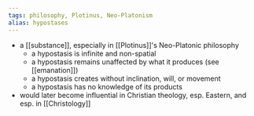 ```yaml
---
tags: philosophy, Plotinus, Neo-Platonism
alias: hypostases
---
```


- a [[substance]], especially in [[Plotinus]]'s Neo-Platonic philosophy
	- a hypostasis is infinite and non-spatial
	- a hypostasis remains unaffected by what it produces (see [[emanation]])
	- a hypostasis creates without inclination, will, or movement
	- a hypostasis has no knowledge of its products
- would later become influential in Christian theology, esp. Eastern, and esp. in [[Christology]]